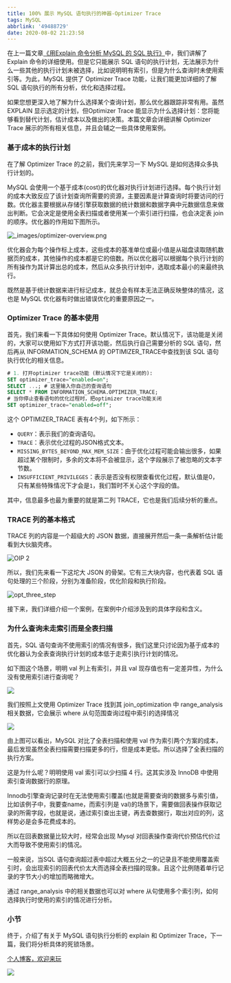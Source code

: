 ```yaml
---
title: 100% 展示 MySQL 语句执行的神器-Optimizer Trace
tags: MySQL
abbrlink: '49488729'
date: 2020-08-02 21:23:58
---
```




在上一篇文章[《用Explain 命令分析 MySQL 的 SQL 执行》](https://mp.weixin.qq.com/s/88sGSpVYfGBREH-vZkl_jg)中，我们讲解了 Explain 命令的详细使用。但是它只能展示 SQL 语句的执行计划，无法展示为什么一些其他的执行计划未被选择，比如说明明有索引，但是为什么查询时未使用索引等。为此，MySQL 提供了 Optimizer Trace 功能，让我们能更加详细的了解 SQL 语句执行的所有分析，优化和选择过程。



如果您想更深入地了解为什么选择某个查询计划，那么优化器跟踪非常有用。虽然 EXPLAIN 显示选定的计划，但Optimizer Trace 能显示为什么选择计划：您将能够看到替代计划，估计成本以及做出的决策。本篇文章会详细讲解 Optimizer Trace 展示的所有相关信息，并且会辅之一些具体使用案例。



### 基于成本的执行计划

在了解 Optimizer Trace 的之前，我们先来学习一下 MySQL 是如何选择众多执行计划的。

MySQL 会使用一个基于成本(cost)的优化器对执行计划进行选择。每个执行计划的成本大致反应了该计划查询所需要的资源，主要因素是计算查询时将要访问的行数。优化器主要根据从存储引擎获取数据的统计数据和数据字典中元数据信息来做出判断。它会决定是使用全表扫描或者使用某一个索引进行扫描，也会决定表 join的顺序。优化器的作用如下图所示。



![_images/optimizer-overview.png](http://cdn.remcarpediem.net/2020-08-02-131930.png)

优化器会为每个操作标上成本，这些成本的基准单位或最小值是从磁盘读取随机数据页的成本，其他操作的成本都是它的倍数。所以优化器可以根据每个执行计划的所有操作为其计算出总的成本，然后从众多执行计划中，选取成本最小的来最终执行。

既然是基于统计数据来进行标记成本，就总会有样本无法正确反映整体的情况，这也是 MySQL 优化器有时做出错误优化的重要原因之一。

### Optimizer Trace 的基本使用

首先，我们来看一下具体如何使用 Optimizer Trace。默认情况下，该功能是关闭的，大家可以使用如下方式打开该功能，然后执行自己需要分析的 SQL 语句，然后再从 INFORMATION_SCHEMA 的 OPTIMIZER_TRACE中查找到该 SQL 语句执行优化的相关信息。

```sql
# 1. 打开optimizer trace功能 (默认情况下它是关闭的):
SET optimizer_trace="enabled=on";
SELECT ...; # 这里输入你自己的查询语句
SELECT * FROM INFORMATION_SCHEMA.OPTIMIZER_TRACE;
# 当你停止查看语句的优化过程时，把optimizer trace功能关闭
SET optimizer_trace="enabled=off";
```

这个 OPTIMIZER_TRACE 表有4个列，如下所示：

- `QUERY`：表示我们的查询语句。
- `TRACE`：表示优化过程的JSON格式文本。
- `MISSING_BYTES_BEYOND_MAX_MEM_SIZE`：由于优化过程可能会输出很多，如果超过某个限制时，多余的文本将不会被显示，这个字段展示了被忽略的文本字节数。
- `INSUFFICIENT_PRIVILEGES`：表示是否没有权限查看优化过程，默认值是0，只有某些特殊情况下才会是`1`，我们暂时不关心这个字段的值。

其中，信息最多也最为重要的就是第二列 TRACE，它也是我们后续分析的重点。

### TRACE 列的基本格式

TRACE 列的内容是一个超级大的 JSON 数据，直接展开然后一条一条解析估计能看到大伙脑壳疼。

![OIP 2](http://cdn.remcarpediem.net/2020-08-02-131653.png)

所以，我们先来看一下这坨大 JSON 的骨架。它有三大块内容，也代表着 SQL 语句处理的三个阶段，分别为准备阶段，优化阶段和执行阶段。

![opt_three_step](http://cdn.remcarpediem.net/2020-08-02-131701.png)



接下来，我们详细介绍一个案例，在案例中介绍涉及到的具体字段和含义。



### 为什么查询未走索引而是全表扫描

首先，SQL 语句查询不使用索引的情况有很多，我们这里只讨论因为基于成本的优化器认为全表查询执行计划的成本低于走索引执行计划的情况。

如下图这个场景，明明 val 列上有索引，并且 val 现存值也有一定差异性，为什么没有使用索引进行查询呢？

![](http://cdn.remcarpediem.net/2020-08-02-131719.png)



我们按照上文使用 Optimizer Trace 找到其 join_optimization 中 range_analysis 相关数据，它会展示 where 从句范围查询过程中索引的选择情况



![](http://cdn.remcarpediem.net/2020-08-02-131730.png)

由上图可以看出，MySQL 对比了全表扫描和使用 val 作为索引两个方案的成本，最后发现虽然全表扫描需要扫描更多的行，但是成本更低。所以选择了全表扫描的执行方案。

这是为什么呢？明明使用 val 索引可以少扫描 4 行。这其实涉及 InnoDB 中使用索引查询数据行的原理。



Innodb引擎查询记录时在无法使用索引覆盖(也就是需要查询的数据多与索引值，比如该例子中，我要查name，而索引列是 val)的场景下，需要做回表操作获取记录的所需字段，也就是说，通过索引查出主键，再去查数据行，取出对应的列，这样势必是会多花费成本的。

所以在回表数据量比较大时，经常会出现 Mysql 对回表操作查询代价预估代价过大而导致不使用索引的情况。


一般来说，当SQL 语句查询超过表中超过大概五分之一的记录且不能使用覆盖索引时，会出现索引的回表代价太大而选择全表扫描的现象。且这个比例随着单行记录的字节大小的增加而略微增大。



通过 range_analysis 中的相关数据也可以对 where 从句使用多个索引列，如何选择执行时使用的索引的情况进行分析。



### 小节

终于，介绍了有关于 MySQL 语句执行分析的 explain 和 Optimizer Trace，下一篇，我们将分析具体的死锁场景。



[个人博客，欢迎来玩](http://remcarpediem.net/)

![](http://cdn.remcarpediem.net/2020-05-26-144752.png)